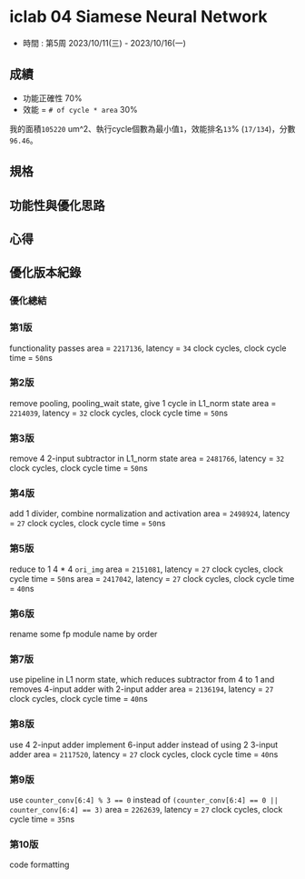# iclab 04 Siamese Neural Network
- 時間 : 第5周 2023/10/11(三) - 2023/10/16(一)

## 成績
- 功能正確性 70%
- 效能 = `# of cycle * area` 30% 

我的面積`105220` um^2、執行cycle個數為最小值`1`，效能排名`13`% (`17/134`)，分數`96.46`。

## 規格


## 功能性與優化思路


## 心得


## 優化版本紀錄
### 優化總結


### 第1版
functionality passes
area = `2217136`, latency = `34` clock cycles, clock cycle time = `50`ns

### 第2版
remove pooling, pooling_wait state, give 1 cycle in L1_norm state
area = `2214039`, latency = `32` clock cycles, clock cycle time = `50`ns

### 第3版
remove 4 2-input subtractor in L1_norm state
area = `2481766`, latency = `32` clock cycles, clock cycle time = `50`ns

### 第4版
add 1 divider, combine normalization and activation
area = `2498924`, latency = `27` clock cycles, clock cycle time = `50`ns

### 第5版
reduce to 1 4 \* 4 `ori_img`
area = `2151081`, latency = `27` clock cycles, clock cycle time = `50`ns
area = `2417042`, latency = `27` clock cycles, clock cycle time = `40`ns

### 第6版
rename some fp module name by order

### 第7版
use pipeline in L1 norm state, which reduces subtractor from 4 to 1 and removes 4-input adder with 2-input adder
area = `2136194`, latency = `27` clock cycles, clock cycle time = `40`ns

### 第8版
use 4 2-input adder implement 6-input adder instead of using 2 3-input adder
area = `2117520`, latency = `27` clock cycles, clock cycle time = `40`ns

### 第9版
use `counter_conv[6:4] % 3 == 0` instead of `(counter_conv[6:4] == 0 || counter_conv[6:4] == 3)`
area = `2262639`, latency = `27` clock cycles, clock cycle time = `35`ns

### 第10版
code formatting